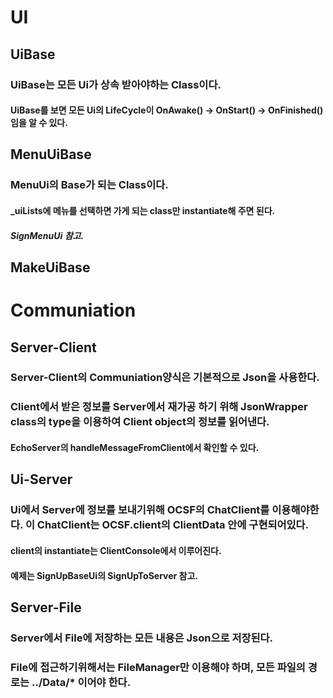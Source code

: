 # UI
## UiBase
### UiBase는 모든 Ui가 상속 받아야하는 Class이다.
#### UiBase를 보면 모든 Ui의 LifeCycle이 OnAwake() -> OnStart() -> OnFinished() 임을 알 수 있다.
##
## MenuUiBase
### MenuUi의 Base가 되는 Class이다.
#### _uiLists에 메뉴를 선택하면 가게 되는 class만 instantiate해 주면 된다.
##### SignMenuUi 참고.
##
## MakeUiBase

#
# Communiation
## Server-Client
### Server-Client의 Communiation양식은 기본적으로 Json을 사용한다.
### Client에서 받은 정보를 Server에서 재가공 하기 위해 JsonWrapper class의 type을 이용하여 Client object의 정보를 읽어낸다.
#### EchoServer의 handleMessageFromClient에서 확인할 수 있다.
##
## Ui-Server
### Ui에서 Server에 정보를 보내기위해 OCSF의 ChatClient를 이용해야한다. 이 ChatClient는 OCSF.client의 ClientData 안에 구현되어있다.
#### client의 instantiate는 ClientConsole에서 이루어진다.
#### 예제는 SignUpBaseUi의 SignUpToServer 참고.
##
## Server-File
### Server에서 File에 저장하는 모든 내용은 Json으로 저장된다.
### File에 접근하기위해서는 FileManager만 이용해야 하며, 모든 파일의 경로는 ../Data/* 이어야 한다.
